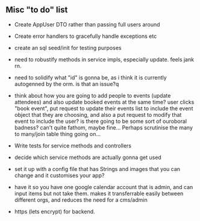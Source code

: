 Misc "to do" list
---
- Create AppUser DTO rather than passing full users around
- Create error handlers to gracefully handle exceptions etc
- create an sql seed/init for testing purposes
- need to robustify methods in service impls, especially update. feels jank rn.
- need to solidify what "id" is gonna be, as i think it is currently autogenned by the orm. is that an issue?q

- think about how you are going to add people to events (update attendees) and also update booked events at the same time? user clicks "book event", put request to update their events list to include the event object that they are choosing, and also a put request to modify that event to include the user? is there going to be some sort of ouroboral badness? can't quite fathom, maybe fine... Perhaps scrutinise the many to many/join table thing going on...

- Write tests for service methods and controllers
- decide which service methods are actually gonna get used
- set it up with a config file that has Strings and images that you can change and it customises your app?
- have it so you have one google calendar account that is admin, and can input items but not take them. makes it transferrable easily between different orgs, and reduces the need for a cms/admin

- https (lets encrypt) for backend.